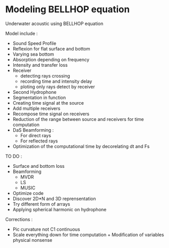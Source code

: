 # Modeling BELLHOP equation

Underwater acoustic using BELLHOP equation

Model include :
- Sound Speed Profile
- Reflexion for flat surface and bottom
- Varying sea bottom
- Absorption depending on frequency
- Intensity and transfer loss
- Receiver
    * detecting rays crossing
    * recording time and intensity delay
    * ploting only rays detect by receiver
- Second Hydrophone
- Segmentation in function
- Creating time signal at the source
- Add multiple receivers
- Recompose time signal on receivers
- Reduction of the range between source and receivers for time computation
- DaS Beamforming :
     * For direct rays
     * For reflected rays
- Optimization of the computational time by decorelating dt and Fs
 
TO DO :
- Surface and bottom loss
- Beamforming
    * MVDR
    * LS
    * MUSIC
- Optimize code
- Discover 2D*N and 3D reprensentation
- Try different form of arrays
- Applying spherical harmonic on hydrophone

Corrections :
- Pic curvature not C1 continuous 
- Scale everything down for time computation + Modification of variables physical nonsense


